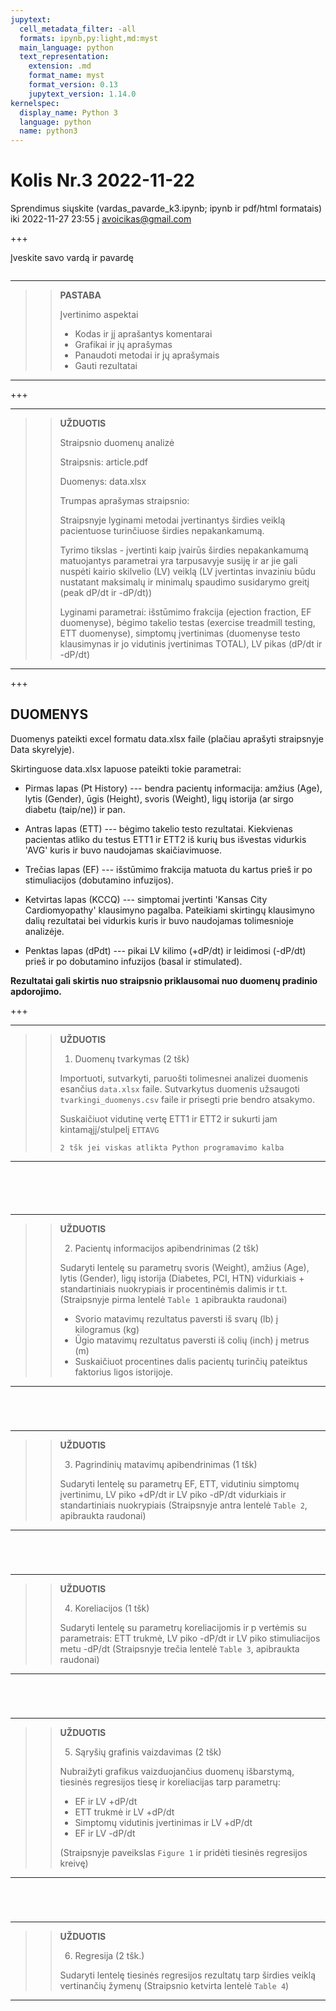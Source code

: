 ```yaml
---
jupytext:
  cell_metadata_filter: -all
  formats: ipynb,py:light,md:myst
  main_language: python
  text_representation:
    extension: .md
    format_name: myst
    format_version: 0.13
    jupytext_version: 1.14.0
kernelspec:
  display_name: Python 3
  language: python
  name: python3
---
```


# Kolis Nr.3 2022-11-22

Sprendimus siųskite (vardas_pavarde_k3.ipynb; ipynb ir pdf/html formatais)
iki 2022-11-27 23:55 į avoicikas@gmail.com

+++

Įveskite savo vardą ir pavardę

```{raw-cell}

```

---
>> **PASTABA**
>>
>> Įvertinimo aspektai
>>
>> - Kodas ir jį aprašantys komentarai
>> - Grafikai ir jų aprašymas
>> - Panaudoti metodai ir jų aprašymais
>> - Gauti rezultatai
>>
---

+++

---
>> **UŽDUOTIS**
>>
>> Straipsnio duomenų analizė
>>
>> Straipsnis: article.pdf
>>
>> Duomenys: data.xlsx
>>
>> Trumpas aprašymas straipsnio:
>>
>> Straipsnyje lyginami metodai įvertinantys širdies veiklą pacientuose turinčiuose širdies nepakankamumą.
>>
>> Tyrimo tikslas - įvertinti kaip įvairūs širdies nepakankamumą matuojantys parametrai yra tarpusavyje susiję ir ar jie gali nuspėti kairio skilvelio (LV) veiklą (LV įvertintas invaziniu būdu nustatant maksimalų ir minimalų spaudimo susidarymo greitį (peak dP/dt ir -dP/dt))
>>
>> Lyginami parametrai: išstūmimo frakcija (ejection fraction, EF duomenyse), bėgimo takelio testas (exercise treadmill testing, ETT duomenyse), simptomų įvertinimas (duomenyse testo klausimynas ir jo vidutinis įvertinimas TOTAL), LV pikas (dP/dt ir -dP/dt)
>>
---

+++

## DUOMENYS

Duomenys pateikti excel formatu data.xlsx faile (plačiau aprašyti straipsnyje Data skyrelyje).

Skirtinguose data.xlsx lapuose pateikti tokie parametrai:

- Pirmas lapas (Pt History) --- bendra pacientų informacija: amžius (Age), lytis (Gender), ūgis (Height), svoris (Weight), ligų istorija (ar sirgo diabetu (taip/ne)) ir pan.

- Antras lapas (ETT) --- bėgimo takelio testo rezultatai. Kiekvienas pacientas atliko du testus ETT1 ir ETT2 iš kurių bus išvestas vidurkis 'AVG' kuris ir buvo naudojamas skaičiavimuose.

- Trečias lapas (EF) --- išstūmimo frakcija matuota du kartus prieš ir po stimuliacijos (dobutamino infuzijos).

- Ketvirtas lapas (KCCQ) --- simptomai įvertinti 'Kansas City Cardiomyopathy' klausimyno pagalba. Pateikiami skirtingų klausimyno dalių rezultatai bei vidurkis kuris ir buvo naudojamas tolimesnioje analizėje.

- Penktas lapas (dPdt) --- pikai LV kilimo (+dP/dt) ir leidimosi (-dP/dt) prieš ir po dobutamino infuzijos (basal ir stimulated).

**Rezultatai gali skirtis nuo straipsnio priklausomai nuo duomenų pradinio apdorojimo.**

+++

---
>> **UŽDUOTIS**
>>
>> 1. Duomenų tvarkymas (2 tšk)
>>
>> Importuoti, sutvarkyti, paruošti tolimesnei analizei duomenis esančius `data.xlsx` faile.
>> Sutvarkytus duomenis užsaugoti `tvarkingi_duomenys.csv` faile ir prisegti
>> prie bendro atsakymo.
>>
>> Suskaičiuot vidutinę vertę ETT1 ir ETT2 ir sukurti jam kintamąjį/stulpelį `ETTAVG`
>>
>> `2 tšk jei viskas atlikta Python programavimo kalba`
>>
---

```{code-cell} ipython3

```

```{code-cell} ipython3

```

```{code-cell} ipython3

```

```{code-cell} ipython3

```

```{code-cell} ipython3

```

---
>> **UŽDUOTIS**
>>
>> 2. Pacientų informacijos apibendrinimas (2 tšk)
>>
>> Sudaryti lentelę su parametrų svoris (Weight), amžius (Age), lytis (Gender), ligų istorija (Diabetes, PCI, HTN) vidurkiais + standartiniais nuokrypiais ir procentinėmis dalimis ir t.t. (Straipsnyje pirma lentelė `Table 1` apibraukta raudonai)
>>
>> - Svorio matavimų rezultatus paversti iš svarų (lb) į kilogramus (kg)
>> - Ūgio matavimų rezultatus paversti iš colių (inch) į metrus (m)
>> - Suskaičiuot procentines dalis pacientų turinčių pateiktus faktorius ligos istorijoje.
>>
---

```{code-cell} ipython3

```

```{code-cell} ipython3

```

```{code-cell} ipython3

```

```{code-cell} ipython3

```

---
>> **UŽDUOTIS**
>>
>> 3. Pagrindinių matavimų apibendrinimas  (1 tšk)
>>
>>  Sudaryti lentelę su parametrų EF, ETT, vidutiniu simptomų įvertinimu, LV piko +dP/dt ir LV piko -dP/dt vidurkiais ir standartiniais nuokrypiais (Straipsnyje antra lentelė  `Table 2`, apibraukta raudonai)
>>
>>
---

```{code-cell} ipython3

```

```{code-cell} ipython3

```

```{code-cell} ipython3

```

```{code-cell} ipython3

```

---
>> **UŽDUOTIS**
>>
>> 4. Koreliacijos (1 tšk)
>>
>> Sudaryti lentelę su parametrų koreliacijomis ir p vertėmis su parametrais: ETT trukmė, LV piko -dP/dt ir LV piko stimuliacijos metu -dP/dt (Straipsnyje trečia lentelė `Table 3`, apibraukta raudonai)
>>
>>
>>
---

```{code-cell} ipython3

```

```{code-cell} ipython3

```

```{code-cell} ipython3

```

```{code-cell} ipython3

```

---
>> **UŽDUOTIS**
>>
>> 5. Sąryšių grafinis vaizdavimas (2 tšk)
>>
>> Nubraižyti grafikus vaizduojančius duomenų išbarstymą, tiesinės regresijos tiesę ir koreliacijas tarp parametrų:
>>
>> - EF ir LV +dP/dt
>> - ETT trukmė ir LV +dP/dt
>> - Simptomų vidutinis įvertinimas ir LV +dP/dt
>> - EF ir LV -dP/dt
>>
>> (Straipsnyje paveikslas  `Figure 1` ir pridėti tiesinės regresijos kreivę)
>>
>>
---

```{code-cell} ipython3

```

```{code-cell} ipython3

```

```{code-cell} ipython3

```

```{code-cell} ipython3

```

---
>> **UŽDUOTIS**
>>
>> 6. Regresija (2 tšk.)
>>
>> Sudaryti lentelę  tiesinės regresijos rezultatų tarp širdies veiklą vertinančių žymenų (Straipsnio ketvirta lentelė `Table 4`)
>>
---

```{code-cell} ipython3

```

```{code-cell} ipython3

```

```{code-cell} ipython3

```

```{code-cell} ipython3

```
